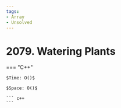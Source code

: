 ```yaml
---
tags:
- Array
- Unsolved
---
```



# 2079. Watering Plants

=== "C++"

    $Time: O()$

    $Space: O()$

    ``` c++
    ```